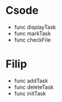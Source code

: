 # Csode
- func displayTask
- func markTask
- func checkFile
# Filip
- func addTask
- func deleteTask
- func initTask
